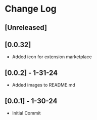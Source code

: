 # Change Log

## [Unreleased]

## [0.0.32]

- Added icon for extension marketplace

## [0.0.2] - 1-31-24

- Added images to README.md

## [0.0.1] - 1-30-24

- Initial Commit
